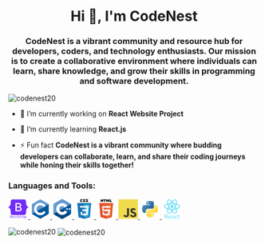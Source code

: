 <h1 align="center">Hi 👋, I'm CodeNest</h1>
<h3 align="center">CodeNest is a vibrant community and resource hub for developers, coders, and technology enthusiasts. Our mission is to create a collaborative environment where individuals can learn, share knowledge, and grow their skills in programming and software development.</h3>

<p align="left"> <img src="https://komarev.com/ghpvc/?username=codenest20&label=Profile%20views&color=0e75b6&style=flat" alt="codenest20" /> </p>

- 🔭 I’m currently working on **React Website Project**

- 🌱 I’m currently learning **React.js**

- ⚡ Fun fact **CodeNest is a vibrant community where budding developers can collaborate, learn, and share their coding journeys while honing their skills together!**


<h3 align="left">Languages and Tools:</h3>
<p align="left"> <a href="https://getbootstrap.com" target="_blank" rel="noreferrer"> <img src="https://raw.githubusercontent.com/devicons/devicon/master/icons/bootstrap/bootstrap-plain-wordmark.svg" alt="bootstrap" width="40" height="40"/> </a> <a href="https://www.cprogramming.com/" target="_blank" rel="noreferrer"> <img src="https://raw.githubusercontent.com/devicons/devicon/master/icons/c/c-original.svg" alt="c" width="40" height="40"/> </a> <a href="https://www.w3schools.com/cpp/" target="_blank" rel="noreferrer"> <img src="https://raw.githubusercontent.com/devicons/devicon/master/icons/cplusplus/cplusplus-original.svg" alt="cplusplus" width="40" height="40"/> </a> <a href="https://www.w3schools.com/css/" target="_blank" rel="noreferrer"> <img src="https://raw.githubusercontent.com/devicons/devicon/master/icons/css3/css3-original-wordmark.svg" alt="css3" width="40" height="40"/> </a> <a href="https://www.w3.org/html/" target="_blank" rel="noreferrer"> <img src="https://raw.githubusercontent.com/devicons/devicon/master/icons/html5/html5-original-wordmark.svg" alt="html5" width="40" height="40"/> </a> <a href="https://developer.mozilla.org/en-US/docs/Web/JavaScript" target="_blank" rel="noreferrer"> <img src="https://raw.githubusercontent.com/devicons/devicon/master/icons/javascript/javascript-original.svg" alt="javascript" width="40" height="40"/> </a> <a href="https://www.python.org" target="_blank" rel="noreferrer"> <img src="https://raw.githubusercontent.com/devicons/devicon/master/icons/python/python-original.svg" alt="python" width="40" height="40"/> </a> <a href="https://reactjs.org/" target="_blank" rel="noreferrer"> <img src="https://raw.githubusercontent.com/devicons/devicon/master/icons/react/react-original-wordmark.svg" alt="react" width="40" height="40"/> </a> </p>

<p><img align="left" src="https://github-readme-stats.vercel.app/api/top-langs?username=codenest20&show_icons=true&locale=en&layout=compact" alt="codenest20" /></p>

<p>&nbsp;<img align="center" src="https://github-readme-stats.vercel.app/api?username=codenest20&show_icons=true&locale=en" alt="codenest20" /></p>
